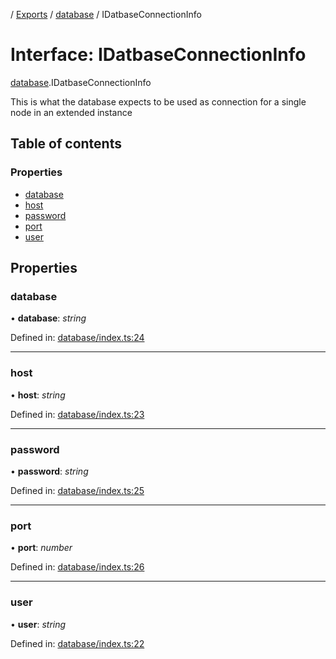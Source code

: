 [](../README.md) / [Exports](../modules.md) / [database](../modules/database.md) / IDatbaseConnectionInfo

# Interface: IDatbaseConnectionInfo

[database](../modules/database.md).IDatbaseConnectionInfo

This is what the database expects to be used as connection
for a single node in an extended instance

## Table of contents

### Properties

- [database](database.idatbaseconnectioninfo.md#database)
- [host](database.idatbaseconnectioninfo.md#host)
- [password](database.idatbaseconnectioninfo.md#password)
- [port](database.idatbaseconnectioninfo.md#port)
- [user](database.idatbaseconnectioninfo.md#user)

## Properties

### database

• **database**: *string*

Defined in: [database/index.ts:24](https://github.com/onzag/itemize/blob/0e9b128c/database/index.ts#L24)

___

### host

• **host**: *string*

Defined in: [database/index.ts:23](https://github.com/onzag/itemize/blob/0e9b128c/database/index.ts#L23)

___

### password

• **password**: *string*

Defined in: [database/index.ts:25](https://github.com/onzag/itemize/blob/0e9b128c/database/index.ts#L25)

___

### port

• **port**: *number*

Defined in: [database/index.ts:26](https://github.com/onzag/itemize/blob/0e9b128c/database/index.ts#L26)

___

### user

• **user**: *string*

Defined in: [database/index.ts:22](https://github.com/onzag/itemize/blob/0e9b128c/database/index.ts#L22)
